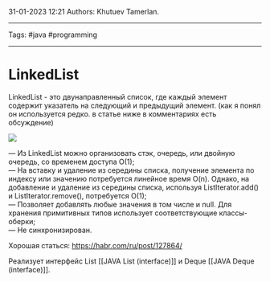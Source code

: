 31-01-2023
12:21
Authors: Khutuev Tamerlan.
***
Tags: #java #programming 
***
# LinkedList
LinkedList - это двунаправленный список, где каждый элемент содержит указатель на следующий и предыдущий элемент. (как я понял он используется редко. в статье ниже в комментариях есть обсуждение)

![](https://habrastorage.org/r/w1560/storage1/6605581f/f23b97d5/f4c7c489/843a7bbc.png)

— Из LinkedList можно организовать стэк, очередь, или двойную очередь, со временем доступа O(1);  
— На вставку и удаление из середины списка, получение элемента по индексу или значению потребуется линейное время O(n). Однако, на добавление и удаление из середины списка, используя ListIterator.add() и ListIterator.remove(), потребуется O(1);  
— Позволяет добавлять любые значения в том числе и null. Для хранения примитивных типов использует соответствующие классы-оберки;  
— Не синхронизирован.

Хорошая статься: https://habr.com/ru/post/127864/

Реализует интерфейс List [[JAVA List (interface)]] и Deque [[JAVA Deque (interface)]].
